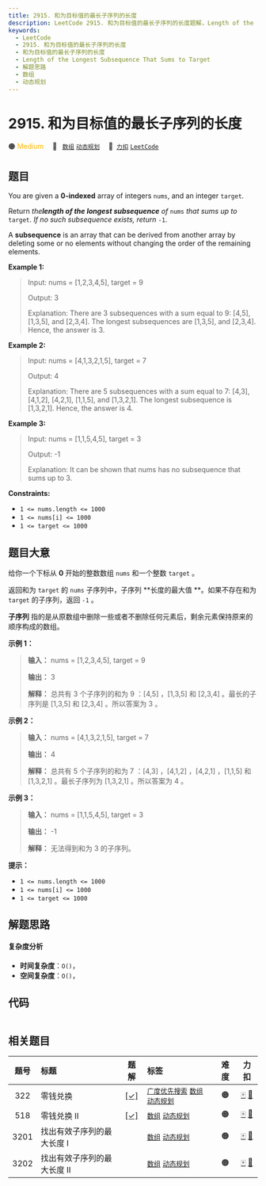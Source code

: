 ```yaml
---
title: 2915. 和为目标值的最长子序列的长度
description: LeetCode 2915. 和为目标值的最长子序列的长度题解，Length of the Longest Subsequence That Sums to Target，包含解题思路、复杂度分析以及完整的 JavaScript 代码实现。
keywords:
  - LeetCode
  - 2915. 和为目标值的最长子序列的长度
  - 和为目标值的最长子序列的长度
  - Length of the Longest Subsequence That Sums to Target
  - 解题思路
  - 数组
  - 动态规划
---
```


# 2915. 和为目标值的最长子序列的长度

🟠 <font color=#ffb800>Medium</font>&emsp; 🔖&ensp; [`数组`](/tag/array.md) [`动态规划`](/tag/dynamic-programming.md)&emsp; 🔗&ensp;[`力扣`](https://leetcode.cn/problems/length-of-the-longest-subsequence-that-sums-to-target) [`LeetCode`](https://leetcode.com/problems/length-of-the-longest-subsequence-that-sums-to-target)

## 题目

You are given a **0-indexed** array of integers `nums`, and an integer
`target`.

Return _the**length of the longest subsequence** of_ `nums` _that sums up to_
`target`. _If no such subsequence exists, return_ `-1`.

A **subsequence** is an array that can be derived from another array by
deleting some or no elements without changing the order of the remaining
elements.



**Example 1:**

> Input: nums = [1,2,3,4,5], target = 9
> 
> Output: 3
> 
> Explanation: There are 3 subsequences with a sum equal to 9: [4,5], [1,3,5], and [2,3,4]. The longest subsequences are [1,3,5], and [2,3,4]. Hence, the answer is 3.

**Example 2:**

> Input: nums = [4,1,3,2,1,5], target = 7
> 
> Output: 4
> 
> Explanation: There are 5 subsequences with a sum equal to 7: [4,3], [4,1,2], [4,2,1], [1,1,5], and [1,3,2,1]. The longest subsequence is [1,3,2,1]. Hence, the answer is 4.

**Example 3:**

> Input: nums = [1,1,5,4,5], target = 3
> 
> Output: -1
> 
> Explanation: It can be shown that nums has no subsequence that sums up to 3.

**Constraints:**

  * `1 <= nums.length <= 1000`
  * `1 <= nums[i] <= 1000`
  * `1 <= target <= 1000`


## 题目大意

给你一个下标从 **0**  开始的整数数组 `nums` 和一个整数 `target` 。

返回和为 `target` 的 `nums` 子序列中，子序列 **长度的最大值  **。如果不存在和为 `target` 的子序列，返回 `-1` 。

**子序列** 指的是从原数组中删除一些或者不删除任何元素后，剩余元素保持原来的顺序构成的数组。



**示例 1：**

> 
> 
> 
> 
> 
> **输入：** nums = [1,2,3,4,5], target = 9
> 
> **输出：** 3
> 
> **解释：** 总共有 3 个子序列的和为 9 ：[4,5] ，[1,3,5] 和 [2,3,4] 。最长的子序列是 [1,3,5] 和 [2,3,4] 。所以答案为 3 。
> 
> 

**示例 2：**

> 
> 
> 
> 
> 
> **输入：** nums = [4,1,3,2,1,5], target = 7
> 
> **输出：** 4
> 
> **解释：** 总共有 5 个子序列的和为 7 ：[4,3] ，[4,1,2] ，[4,2,1] ，[1,1,5] 和 [1,3,2,1] 。最长子序列为 [1,3,2,1] 。所以答案为 4 。
> 
> 

**示例 3：**

> 
> 
> 
> 
> 
> **输入：** nums = [1,1,5,4,5], target = 3
> 
> **输出：** -1
> 
> **解释：** 无法得到和为 3 的子序列。
> 
> 



**提示：**

  * `1 <= nums.length <= 1000`
  * `1 <= nums[i] <= 1000`
  * `1 <= target <= 1000`


## 解题思路

#### 复杂度分析

- **时间复杂度**：`O()`，
- **空间复杂度**：`O()`，

## 代码

```javascript

```

## 相关题目

<!-- prettier-ignore -->
| 题号 | 标题 | 题解 | 标签 | 难度 | 力扣 |
| :------: | :------ | :------: | :------ | :------: | :------: |
| 322 | 零钱兑换 | [[✓]](/problem/0322.md) |  [`广度优先搜索`](/tag/breadth-first-search.md) [`数组`](/tag/array.md) [`动态规划`](/tag/dynamic-programming.md) | 🟠 | [🀄️](https://leetcode.cn/problems/coin-change) [🔗](https://leetcode.com/problems/coin-change) |
| 518 | 零钱兑换 II | [[✓]](/problem/0518.md) |  [`数组`](/tag/array.md) [`动态规划`](/tag/dynamic-programming.md) | 🟠 | [🀄️](https://leetcode.cn/problems/coin-change-ii) [🔗](https://leetcode.com/problems/coin-change-ii) |
| 3201 | 找出有效子序列的最大长度 I |  |  [`数组`](/tag/array.md) [`动态规划`](/tag/dynamic-programming.md) | 🟠 | [🀄️](https://leetcode.cn/problems/find-the-maximum-length-of-valid-subsequence-i) [🔗](https://leetcode.com/problems/find-the-maximum-length-of-valid-subsequence-i) |
| 3202 | 找出有效子序列的最大长度 II |  |  [`数组`](/tag/array.md) [`动态规划`](/tag/dynamic-programming.md) | 🟠 | [🀄️](https://leetcode.cn/problems/find-the-maximum-length-of-valid-subsequence-ii) [🔗](https://leetcode.com/problems/find-the-maximum-length-of-valid-subsequence-ii) |
